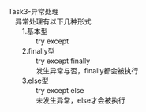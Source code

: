 Task3-异常处理  
　异常处理有以下几种形式  
　　1.基本型  
　　　　try except  
　　2.finally型  
　　　　try except finally  
　　　　发生异常与否，finally都会被执行  
　　3.else型  
　　　　try except else  
　　　　未发生异常，else才会被执行